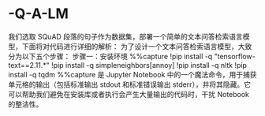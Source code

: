 # -Q-A-LM
我们选取 SQuAD 段落的句子作为数据集，部署一个简单的文本问答检索语言模型，下面将对代码进行详细的解析：
为了设计一个文本问答检索语言模型，大致分为以下五个步骤：
步骤一：安装环境
%%capture
!pip install -q "tensorflow-text==2.11.*"
!pip install -q simpleneighbors[annoy]
!pip install -q nltk
!pip install -q tqdm
%%capture 是 Jupyter Notebook 中的一个魔法命令，用于捕获单元格的输出（包括标准输出 stdout 和标准错误输出 stderr），并将其隐藏。它可以帮助我们避免在安装库或者执行会产生大量输出的代码时，干扰 Notebook 的整洁性。
